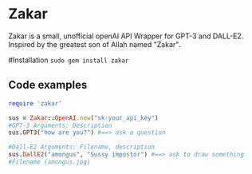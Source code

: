 # Zakar

Zakar is a small, unofficial openAI API Wrapper for GPT-3 and DALL-E2.
Inspired by the greatest son of Allah named "Zakar".

#Installation
`sudo gem install zakar`

## Code examples

```rb
require 'zakar'

sus = Zakar::OpenAI.new("sk-your_api_key")
#GPT-3 Arguments: Description
sus.GPT3("how are you?") #==> ask a question

#Dall-E2 Arguments: Filename, description
sus.DallE2("amongus", "Sussy impostor") #==> ask to draw something
#Filename (amongus.jpg)
```
